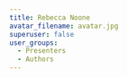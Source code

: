 ```yaml
---
title: Rebecca Noone
avatar_filename: avatar.jpg
superuser: false
user_groups:
  - Presenters
  - Authors
---
```

